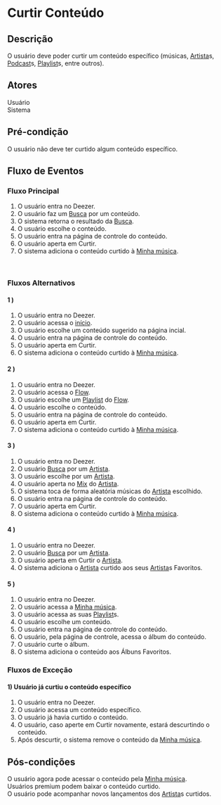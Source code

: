 # Curtir Conteúdo
<div class="line"></div>

##  Descrição

O usuário deve poder curtir um conteúdo específico (músicas, [Artista](/modelagem/lexico#artista)s, [Podcast](/modelagem/lexico#podcast)s, [Playlist](/modelagem/lexico#playlist)s, entre outros).

##  Atores

Usuário
<br>
Sistema

##  Pré-condição

O usuário não deve ter curtido algum conteúdo específico.

##  Fluxo de Eventos

### Fluxo Principal
1. O usuário entra no Deezer.
2. O usuário faz um [Busca](/modelagem/lexico#busca) por um conteúdo.
3. O sistema retorna o resultado da [Busca](/modelagem/lexico#busca).
4. O usuário escolhe o conteúdo.
5. O usuário entra na página de controle do conteúdo.
6. O usuário aperta em Curtir.
7. O sistema adiciona o conteúdo curtido à [Minha música](/modelagem/lexico#minha-musica).
<br>

### Fluxos Alternativos

#### 1 ) 

1. O usuário entra no Deezer.
2. O usuário acessa o [início](/modelagem/lexico#inicio).
3. O usuário escolhe um conteúdo sugerido na página incial.
4. O usuário entra na página de controle do conteúdo.
5. O usuário aperta em Curtir.
6. O sistema adiciona o conteúdo curtido à [Minha música](/modelagem/lexico#minha-musica).

#### 2 )

1. O usuário entra no Deezer.
2. O usuário acessa o [Flow](/modelagem/lexico#flow).
3. O usuário escolhe um [Playlist](/modelagem/lexico#playlist) do [Flow](/modelagem/lexico#flow).
4. O usuário escolhe o conteúdo.
5. O usuário entra na página de controle do conteúdo.
6. O usuário aperta em Curtir.
7. O sistema adiciona o conteúdo curtido à [Minha música](/modelagem/lexico#minha-musica).

#### 3 )

1. O usuário entra no Deezer.
2. O usuário [Busca](/modelagem/lexico#busca) por um [Artista](/modelagem/lexico#artista).
3. O usuário escolhe por um [Artista](/modelagem/lexico#artista).
4. O usuário aperta no [Mix](/modelagem/lexico#mix) do [Artista](/modelagem/lexico#artista).
5. O sistema toca de forma aleatória músicas do [Artista](/modelagem/lexico#artista) escolhido.
6. O usuário entra na página de controle do conteúdo.
7. O usuário aperta em Curtir.
8. O sistema adiciona o conteúdo curtido à [Minha música](/modelagem/lexico#minha-musica).

#### 4 )

1. O usuário entra no Deezer.
2. O usuário [Busca](/modelagem/lexico#busca) por um [Artista](/modelagem/lexico#artista).
3. O usuário aperta em Curtir o [Artista](/modelagem/lexico#artista).
4. O sistema adiciona o [Artista](/modelagem/lexico#artista) curtido aos seus [Artista](/modelagem/lexico#artista)s Favoritos.

#### 5 )

1. O usuário entra no Deezer.
2. O usuário acessa a [Minha música](/modelagem/lexico#minha-musica).
3. O usuário acessa as suas [Playlist](/modelagem/lexico#playlist)s.
4. O usuário escolhe um conteúdo.
5. O usuário entra na página de controle do conteúdo.
6. O usuário, pela página de controle, acessa o álbum do conteúdo.
7. O usuário curte o álbum.
8.  O sistema adiciona o conteúdo aos Álbuns Favoritos.

### Fluxos de Exceção

#### 1) Usuário já curtiu o conteúdo específico

1. O usuário entra no Deezer.
2. O usuário acessa um conteúdo específico.
3. O usuário já havia curtido o conteúdo.
4. O usuário, caso aperte em Curtir novamente, estará descurtindo o conteúdo.
5. Após descurtir, o sistema remove o conteúdo da [Minha música](/modelagem/lexico#minha-musica).

## Pós-condições
O usuário agora pode acessar o conteúdo pela [Minha música](/modelagem/lexico#minha-musica).
<br>
Usuários premium podem baixar o conteúdo curtido.
<br>
O usuário pode acompanhar novos lançamentos dos [Artista](/modelagem/lexico#artista)s curtidos. 



